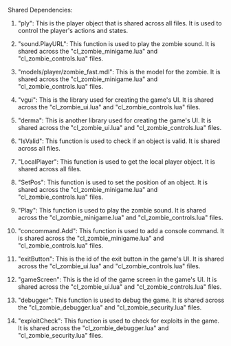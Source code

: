 Shared Dependencies:

1. "ply": This is the player object that is shared across all files. It is used to control the player's actions and states.

2. "sound.PlayURL": This function is used to play the zombie sound. It is shared across the "cl_zombie_minigame.lua" and "cl_zombie_controls.lua" files.

3. "models/player/zombie_fast.mdl": This is the model for the zombie. It is shared across the "cl_zombie_minigame.lua" and "cl_zombie_controls.lua" files.

4. "vgui": This is the library used for creating the game's UI. It is shared across the "cl_zombie_ui.lua" and "cl_zombie_controls.lua" files.

5. "derma": This is another library used for creating the game's UI. It is shared across the "cl_zombie_ui.lua" and "cl_zombie_controls.lua" files.

6. "IsValid": This function is used to check if an object is valid. It is shared across all files.

7. "LocalPlayer": This function is used to get the local player object. It is shared across all files.

8. "SetPos": This function is used to set the position of an object. It is shared across the "cl_zombie_minigame.lua" and "cl_zombie_controls.lua" files.

9. "Play": This function is used to play the zombie sound. It is shared across the "cl_zombie_minigame.lua" and "cl_zombie_controls.lua" files.

10. "concommand.Add": This function is used to add a console command. It is shared across the "cl_zombie_minigame.lua" and "cl_zombie_controls.lua" files.

11. "exitButton": This is the id of the exit button in the game's UI. It is shared across the "cl_zombie_ui.lua" and "cl_zombie_controls.lua" files.

12. "gameScreen": This is the id of the game screen in the game's UI. It is shared across the "cl_zombie_ui.lua" and "cl_zombie_controls.lua" files.

13. "debugger": This function is used to debug the game. It is shared across the "cl_zombie_debugger.lua" and "cl_zombie_security.lua" files.

14. "exploitCheck": This function is used to check for exploits in the game. It is shared across the "cl_zombie_debugger.lua" and "cl_zombie_security.lua" files.